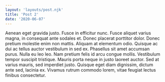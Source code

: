 ```yaml
---
layout: 'layouts/post.njk'
title: 'Post 2'
date: '2020-06-07'
---
```


Aenean eget gravida justo. Fusce in efficitur nunc. Fusce aliquet varius magna, in consequat ante sodales et. Donec placerat porttitor dolor. Donec pretium molestie enim non mattis. Aliquam at elementum odio. Quisque ac dui ac tellus auctor vestibulum in sed ex. Phasellus sit amet accumsan purus. Nulla eu leo leo. Nam pretium felis id arcu congue mollis. Vestibulum tempor suscipit tristique. Mauris porta neque in justo laoreet auctor. Sed at varius mauris, sed imperdiet justo. Quisque eget diam dignissim, dictum ante sed, lacinia ex. Vivamus rutrum commodo lorem, vitae feugiat lectus finibus consectetur.
